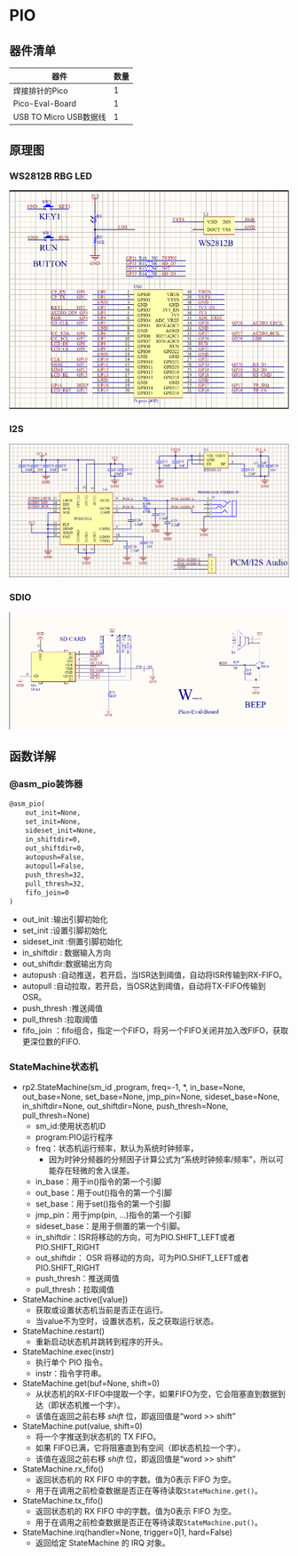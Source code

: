 # PIO
## 器件清单
器件 | 数量
---|---
焊接排针的Pico | 1
Pico-Eval-Board  | 1
USB TO Micro USB数据线 | 1

## 原理图
### WS2812B RBG LED
![原理图](./image/Schematic1.png)
### I2S
![原理图](./image/Schematic2.png)
### SDIO
![原理图](./image/Schematic3.png)
## 函数详解
### @asm_pio装饰器
    @asm_pio(
        out_init=None,
        set_init=None,
        sideset_init=None,
        in_shiftdir=0,
        out_shiftdir=0,
        autopush=False,
        autopull=False,
        push_thresh=32,
        pull_thresh=32,
        fifo_join=0
    )
* out_init :输出引脚初始化
* set_init :设置引脚初始化
* sideset_init :侧置引脚初始化
* in_shiftdir : 数据输入方向
* out_shiftdir:数据输出方向
* autopush :自动推送，若开启，当ISR达到阈值，自动将ISR传输到RX-FIFO。
* autopull :自动拉取，若开启，当OSR达到阈值，自动将TX-FIFO传输到OSR。
* push_thresh :推送阈值
* pull_thresh :拉取阈值
* fifo_join ：fifo组合，指定一个FIFO，将另一个FIFO关闭并加入改FIFO，获取更深位数的FIFO.
### StateMachine状态机
* rp2.StateMachine(sm_id ,program, freq=-1, *, in_base=None, out_base=None, set_base=None, jmp_pin=None, sideset_base=None, in_shiftdir=None, out_shiftdir=None, push_thresh=None, pull_thresh=None)
    * sm_id:使用状态机ID
    * program:PIO运行程序
    * freq：状态机运行频率，默认为系统时钟频率，
      * 因为时钟分频器的分频因子计算公式为“系统时钟频率/频率”，所以可能存在轻微的舍入误差。
    * in_base：用于in()指令的第一个引脚
    * out_base：用于out()指令的第一个引脚
    * set_base：用于set()指令的第一个引脚
    * jmp_pin：用于jmp(pin, ...)指令的第一个引脚
    * sideset_base：是用于侧置的第一个引脚。
    * in_shiftdir：ISR将移动的方向，可为PIO.SHIFT_LEFT或者PIO.SHIFT_RIGHT
    * out_shiftdir： OSR 将移动的方向，可为PIO.SHIFT_LEFT或者PIO.SHIFT_RIGHT
    * push_thresh：推送阈值
    * pull_thresh：拉取阈值
* StateMachine.active([value])
    * 获取或设置状态机当前是否正在运行。
    * 当value不为空时，设置状态机，反之获取运行状态。
* StateMachine.restart()
    * 重新启动状态机并跳转到程序的开头。
* StateMachine.exec(instr)
    * 执行单个 PIO 指令。
    * instr：指令字符串。
* StateMachine.get(buf=None, shift=0)
    * 从状态机的RX-FIFO中提取一个字，如果FIFO为空，它会阻塞直到数据到达（即状态机推一个字）。
    * 该值在返回之前右移 *shift* 位，即返回值是“word >> shift”
* StateMachine.put(value, shift=0)
    * 将一个字推送到状态机的 TX FIFO。
    * 如果 FIFO已满，它将阻塞直到有空间（即状态机拉一个字）。
    * 该值在返回之前右移 *shift* 位，即返回值是“word >> shift”
* StateMachine.rx_fifo()
    * 返回状态机的 RX FIFO 中的字数。值为0表示 FIFO 为空。
    * 用于在调用之前检查数据是否正在等待读取`StateMachine.get()`。
* StateMachine.tx_fifo()
    * 返回状态机的 RX FIFO 中的字数。值为0表示 FIFO 为空。
    * 用于在调用之前检查数据是否正在等待读取`StateMachine.put()`。
* StateMachine.irq(handler=None, trigger=0|1, hard=False)
    * 返回给定 StateMachine 的 IRQ 对象。